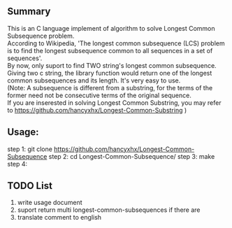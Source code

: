 Summary
--------------------------
This is an C language implement of algorithm to solve Longest Common Subsequence problem.  
According to Wikipedia, 'The longest common subsequence (LCS) problem is to find the longest subsequence common to all sequences in a set of sequences'.  
By now, only suport to find TWO string's longest common subsequence. Giving two c string, the library function would return one of the longest common subsequences and its length. It's very easy to use.  
(Note: A subsequence is different from a substring, for the terms of the former need not be consecutive terms of the original sequence.  
       If you are inserested in solving Longest Common Substring, you may refer to https://github.com/hancyxhx/Longest-Common-Substring )  


Usage:
--------------------------
step 1:
   git clone https://github.com/hancyxhx/Longest-Common-Subsequence
step 2:
   cd Longest-Common-Subsequence/
step 3:
   make
step 4:
   

TODO List
--------------------------
1. write usage document
2. suport return multi longest-common-subsequences if there are
3. translate comment to english
